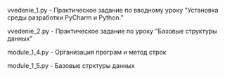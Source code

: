 vvedenie_1.py      - Практическое задание по вводному уроку "Установка среды разработки PyCharm и Python."

vvedenie_2.py      - Практическое задание по уроку "Базовые структуры данных"

module_1_4.py   - Организация програм и метод строк

module_1_5.py   - Базовые стрктуры данных
